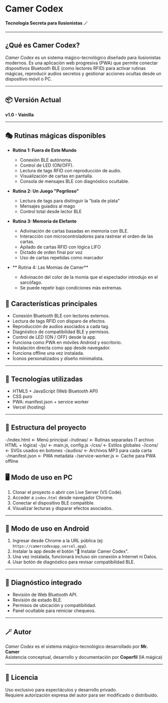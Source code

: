 
# Camer Codex

**Tecnología Secreta para Ilusionistas** 🪄

---

## ¿Qué es Camer Codex?

*Camer Codex* es un sistema mágico-tecnológico diseñado para ilusionistas modernos. Es una aplicación web progresiva (PWA) que permite conectar dispositivos Bluetooth BLE (como lectores RFID) para activar rutinas mágicas, reproducir audios secretos y gestionar acciones ocultas desde un dispositivo móvil o PC.

---

## 📦 Versión Actual

**v1.0 - Vainilla**

---

## 🎭 Rutinas mágicas disponibles

- **Rutina 1: Fuera de Este Mundo**
  - Conexión BLE autónoma.
  - Control de LED (ON/OFF).
  - Lectura de tags RFID con reproducción de audio.
  - Visualización de cartas en pantalla.
  - Consola de mensajes BLE con diagnóstico ocultable.

- **Rutina 2: Un Juego "Pegriloso"**  
  - Lectura de tags para distinguir la "bala de plata"
  - Mensajes guiados al mago
  - Control total desde lector BLE

- **Rutina 3: Memoria de Elefante**
  - Adivinación de cartas basadas en memoria con BLE.
  - Interacción con microcontroladores para rastrear el orden de las cartas.
  - Apilado de cartas RFID con lógica LIFO
  - Dictado de orden final por voz
  - Uso de cartas repetidas como marcador

- ** Rutina 4: Las Momias de Camer**
  - Adivinacón del color de la momia que el espectador introdujo en el sarcòfago. 
  - Se puede repetir bajo condiciones màs extremas.

## 🌟 Características principales

- Conexión Bluetooth BLE con lectores externos.
- Lectura de tags RFID con disparo de efectos.
- Reproducción de audios asociados a cada tag.
- Diagnóstico de compatibilidad BLE y permisos.
- Control de LED (ON / OFF) desde la app.
- Funciona como PWA en móviles Android y escritorio.
- Instalación directa como app desde navegador.
- Funciona offline una vez instalada.
- Íconos personalizados y diseño minimalista.

---

## 🧪 Tecnologías utilizadas

- HTML5 + JavaScript (Web Bluetooth API)
- CSS puro
- PWA: manifest.json + service worker
- Vercel (hosting)

---
## 🧩 Estructura del proyecto

-/index.html ← Menú principal
-/rutinas/ ← Rutinas separadas (1 archivo HTML + lógica)
-/js/ ← main.js, config.js
-/css/ ← Estilos globales
-/icons/ ← SVGs usados en botones
-/audios/ ← Archivos MP3 para cada carta
-/manifest.json ← PWA metadata
-/service-worker.js ← Cache para PWA offline

## 🖥️ Modo de uso en PC

1. Clonar el proyecto o abrir con Live Server (VS Code).
2. Acceder a `index.html` desde navegador Chrome.
3. Conectar el dispositivo BLE compatible.
4. Visualizar lecturas y disparar efectos asociados.

---

## 📱 Modo de uso en Android

1. Ingresar desde Chrome a la URL pública (ej: `https://camercodexapp.vercel.app`).
2. Instalar la app desde el botón "📲 Instalar Camer Codex".
3. Una vez instalada, funcionará incluso sin conexión a Internet ni Datos.
4. Usar botón de diagnóstico para revisar compatibilidad BLE.

---

## 🧰 Diagnóstico integrado

- Revisión de Web Bluetooth API.
- Revisión de estado BLE.
- Permisos de ubicación y compatibilidad.
- Panel ocultable para reiniciar chequeos.

---

## 🪄 Autor

*Camer Codex* es el sistema mágico-tecnológico desarrollado por **Mr. Camer**  
Asistencia conceptual, desarrollo y documentación por **Coperfil** (IA mágica)

---

## 📝 Licencia

Uso exclusivo para espectáculos y desarrollo privado.  
Requiere autorización expresa del autor para ser modificado o distribuido.
